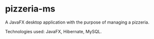 # pizzeria-ms

A JavaFX desktop application with the purpose of managing a pizzeria.

Technologies used: JavaFX, Hibernate, MySQL. 
